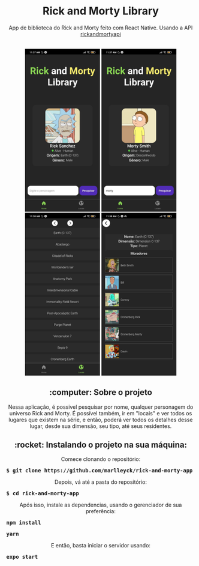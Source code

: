  <h1 align="center">Rick and Morty Library</h1>


 <p align="center">App de biblioteca do Rick and Morty feito com React Native. Usando a API <a href="https://rickandmortyapi.com/">rickandmortyapi</a></p>

<br>

<div align="center">
<img style="width:200px;" src="assets/screenshots/initial.jpeg" alt="screenshot"/>
<img style="width:200px;" src="assets/screenshots/search.jpeg" alt="screenshot"/>
<img style="width:200px;" src="assets/screenshots/locations.jpeg" alt="screenshot"/>
<img style="width:200px;" src="assets/screenshots/residents.jpeg" alt="screenshot"/>
</div>

<h2 align="center">:computer: Sobre o projeto</h2>
<p align="center">Nessa aplicação, é possivel pesquisar por nome, qualquer personagem do universo Rick and Morty. É possível também, ir em "locais" e ver todos os lugares que existem na série, e então, poderá ver todos os detalhes desse lugar, desde sua dimensão, seu tipo, até seus residentes.</p>

<h2 align="center">:rocket: Instalando o projeto na sua máquina:</h2>

<p align="center">Comece clonando o repositório:</p>
<pre><strong>$ git clone https://github.com/marlleyck/rick-and-morty-app</strong></pre>

<p align="center">Depois, vá até a pasta do repositório:</p>
<pre><strong>$ cd rick-and-morty-app</strong></pre>

<p align="center">Após isso, instale as dependencias, usando o gerenciador de sua preferência:</p>
<pre><strong>npm install</strong></pre>
<pre><strong>yarn</strong></pre>

<p align="center">E então, basta iniciar o servidor usando:</p>
<pre><strong>expo start</strong></pre>
